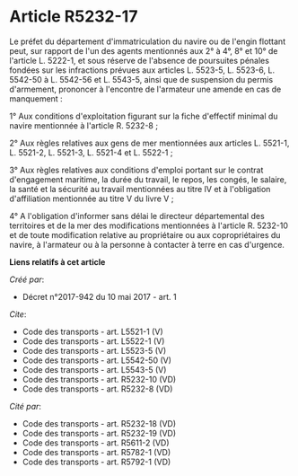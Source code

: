 # Article R5232-17

Le préfet du département d'immatriculation du navire ou de l'engin flottant peut, sur rapport de l'un des agents mentionnés
aux 2° à 4°, 8° et 10° de l'article L. 5222-1, et sous réserve de l'absence de poursuites pénales fondées sur les infractions
prévues aux articles L. 5523-5, L. 5523-6, L. 5542-50 à L. 5542-56 et L. 5543-5, ainsi que de suspension du permis
d'armement, prononcer à l'encontre de l'armateur une amende en cas de manquement :

1° Aux conditions d'exploitation figurant sur la fiche d'effectif minimal du navire mentionnée à l'article R. 5232-8 ;

2° Aux règles relatives aux gens de mer mentionnées aux articles L. 5521-1, L. 5521-2, L. 5521-3, L. 5521-4 et L. 5522-1 ;

3° Aux règles relatives aux conditions d'emploi portant sur le contrat d'engagement maritime, la durée du travail, le repos,
les congés, le salaire, la santé et la sécurité au travail mentionnées au titre IV et à l'obligation d'affiliation mentionnée
au titre V du livre V ;

4° A l'obligation d'informer sans délai le directeur départemental des territoires et de la mer des modifications mentionnées
à l'article R. 5232-10 et de toute modification relative au propriétaire ou aux copropriétaires du navire, à l'armateur ou à
la personne à contacter à terre en cas d'urgence.

**Liens relatifs à cet article**

_Créé par_:

  - Décret n°2017-942 du 10 mai 2017 - art. 1

_Cite_:

  - Code des transports - art. L5521-1 (V)
  - Code des transports - art. L5522-1 (V)
  - Code des transports - art. L5523-5 (V)
  - Code des transports - art. L5542-50 (V)
  - Code des transports - art. L5543-5 (V)
  - Code des transports - art. R5232-10 (VD)
  - Code des transports - art. R5232-8 (VD)

_Cité par_:

  - Code des transports - art. R5232-18 (VD)
  - Code des transports - art. R5232-19 (VD)
  - Code des transports - art. R5611-2 (VD)
  - Code des transports - art. R5782-1 (VD)
  - Code des transports - art. R5792-1 (VD)
